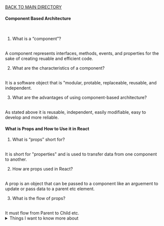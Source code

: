 [BACK TO MAIN DIRECTORY](../README.md)

#### Component Based Architecture
<br>

1. What is a “component”?
<br>
A component represents interfaces, methods, events, and properties for the sake of creating reuable and efficient code.

2. What are the characteristics of a component?
<br>
It is a software object that is "modular, protable, replaceable, reusable, and independent.

3. What are the advantages of using component-based architecture?
<br>
As stated above it is reusable, independent, easily modifiable, easy to develop and more reliable.

#### What is Props and How to Use it in React

1. What is “props” short for?
<br>
It is short for "properties" and is used to transfer data from one component to another.

2. How are props used in React?
<br>
A prop is an object that can be passed to a component like an arguement to update or pass data to a parent etc element.

3. What is the flow of props?
<br>
It must flow from Parent to Child etc.


<details>
<summary>Things I want to know more about</summary>

Begin writing here...
  
</details>
